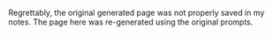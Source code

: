 Regrettably, the original generated page was not properly saved in my notes. The page here was re-generated using the original prompts.